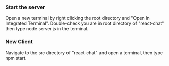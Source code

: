 ### Start the server

Open a new terminal by right clicking the root directory and "Open In Integrated Terminal". Double-check you are in root directory of "react-chat" then type node server.js in the terminal.

### New Client

Navigate to the src directory of "react-chat" and open a terminal, then type npm start.